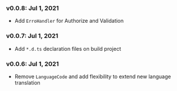 ### v0.0.8: Jul 1, 2021
 * Add `ErroHandler` for Authorize and Validation

### v0.0.7: Jul 1, 2021
 * Add `*.d.ts` declaration files on build project
 
### v0.0.6: Jul 1, 2021
 * Remove `LanguageCode` and add flexibility to extend new language translation
 